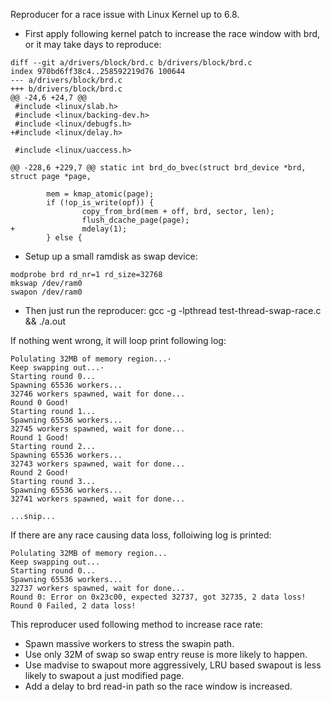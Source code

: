 Reproducer for a race issue with Linux Kernel up to 6.8.

- First apply following kernel patch to increase the race window with brd, or it may take days to reproduce:

```
diff --git a/drivers/block/brd.c b/drivers/block/brd.c
index 970bd6ff38c4..258592219d76 100644
--- a/drivers/block/brd.c
+++ b/drivers/block/brd.c
@@ -24,6 +24,7 @@
 #include <linux/slab.h>
 #include <linux/backing-dev.h>
 #include <linux/debugfs.h>
+#include <linux/delay.h>

 #include <linux/uaccess.h>

@@ -228,6 +229,7 @@ static int brd_do_bvec(struct brd_device *brd, struct page *page,

        mem = kmap_atomic(page);
        if (!op_is_write(opf)) {
                copy_from_brd(mem + off, brd, sector, len);
                flush_dcache_page(page);
+               mdelay(1);
        } else {
```

- Setup up a small ramdisk as swap device:

```
modprobe brd rd_nr=1 rd_size=32768
mkswap /dev/ram0
swapon /dev/ram0
```

- Then just run the reproducer:
gcc -g -lpthread test-thread-swap-race.c && ./a.out

If nothing went wrong, it will loop print following log:

```
Polulating 32MB of memory region...·
Keep swapping out...·
Starting round 0...
Spawning 65536 workers...
32746 workers spawned, wait for done...
Round 0 Good!
Starting round 1...
Spawning 65536 workers...
32745 workers spawned, wait for done...
Round 1 Good!
Starting round 2...
Spawning 65536 workers...
32743 workers spawned, wait for done...
Round 2 Good!
Starting round 3...
Spawning 65536 workers...
32741 workers spawned, wait for done...

...snip...
```

If there are any race causing data loss, folloiwing log is printed:

```
Polulating 32MB of memory region...
Keep swapping out...
Starting round 0...
Spawning 65536 workers...
32737 workers spawned, wait for done...
Round 0: Error on 0x23c00, expected 32737, got 32735, 2 data loss!
Round 0 Failed, 2 data loss!
```

This reproducer used following method to increase race rate:
- Spawn massive workers to stress the swapin path.
- Use only 32M of swap so swap entry reuse is more likely to happen.
- Use madvise to swapout more aggressively, LRU based swapout is less
  likely to swapout a just modified page.
- Add a delay to brd read-in path so the race window is increased.
